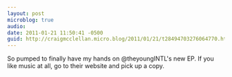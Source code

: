 ```yaml
---
layout: post
microblog: true
audio: 
date: 2011-01-21 11:50:41 -0500
guid: http://craigmcclellan.micro.blog/2011/01/21/t28494703276064770.html
---
```

So pumped to finally have my hands on @theyoungINTL's new EP.  If you like music at all, go to their website and pick up a copy.
